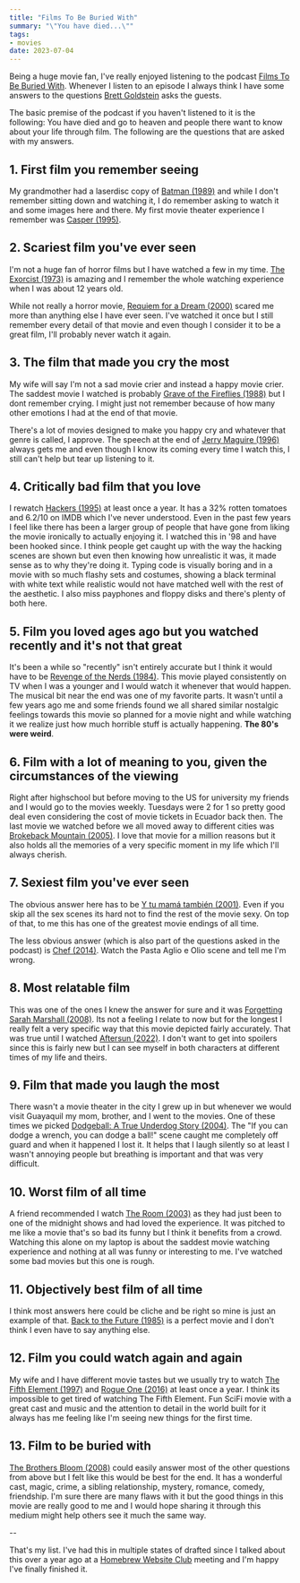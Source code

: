 ```yaml
---
title: "Films To Be Buried With"
summary: "\"You have died...\""
tags:
- movies
date: 2023-07-04
---
```


Being a huge movie fan, I've really enjoyed listening to the podcast [Films To Be Buried With](https://play.acast.com/s/filmstobeburiedwith). Whenever I listen to an episode I always think I have some answers to the questions [Brett Goldstein](https://imdb.com/name/nm2073429/) asks the guests.

The basic premise of the podcast if you haven't listened to it is the following: You have died and go to heaven and people there want to know about your life through film. The following are the questions that are asked with my answers.

## 1. First film you remember seeing
My grandmother had a laserdisc copy of [Batman (1989)](https://imdb.com/title/tt0096895/) and while I don't remember sitting down and watching it, I do remember asking to watch it and some images here and there. My first movie theater experience I remember was [Casper (1995)](https://imdb.com/title/tt0112642/).

## 2. Scariest film you've ever seen
I'm not a huge fan of horror films but I have watched a few in my time. [The Exorcist (1973)](https://imdb.com/title/tt0070047/) is amazing and I remember the whole watching experience when I was about 12 years old.

While not really a horror movie, [Requiem for a Dream (2000)](https://imdb.com/title/tt0180093/) scared me more than anything else I have ever seen. I've watched it once but I still remember every detail of that movie and even though I consider it to be a great film, I'll probably never watch it again.

## 3. The film that made you cry the most
My wife will say I'm not a sad movie crier and instead a happy movie crier. The saddest movie I watched is probably [Grave of the Fireflies (1988)](https://imdb.com/title/tt0095327/) but I dont remember crying. I might just not remember because of how many other emotions I had at the end of that movie.

There's a lot of movies designed to make you happy cry and whatever that genre is called, I approve. The speech at the end of [Jerry Maguire (1996)](https://imdb.com/title/tt0116695/) always gets me and even though I know its coming every time I watch this, I still can't help but tear up listening to it.

## 4. Critically bad film that you love
I rewatch [Hackers (1995)](https://imdb.com/title/tt0113243/) at least once a year. It has a 32% rotten tomatoes and 6.2/10 on IMDB which I've never understood. Even in the past few years I feel like there has been a larger group of people that have gone from liking the movie ironically to actually enjoying it. I watched this in '98 and have been hooked since. I think people get caught up with the way the hacking scenes are shown but even then knowing how unrealistic it was, it made sense as to why they're doing it. Typing code is visually boring and in a movie with so much flashy sets and costumes, showing a black terminal with white text while realistic would not have matched well with the rest of the aesthetic. I also miss payphones and floppy disks and there's plenty of both here.

## 5. Film you loved ages ago but you watched recently and it's not that great
It's been a while so "recently" isn't entirely accurate but I think it would have to be [Revenge of the Nerds (1984)](https://imdb.com/title/tt0088000/). This movie played consistently on TV when I was a younger and I would watch it whenever that would happen. The musical bit near the end was one of my favorite parts. It wasn't until a few years ago me and some friends found we all shared similar nostalgic feelings towards this movie so planned for a movie night and while watching it we realize just how much horrible stuff is actually happening. **The 80's were weird**.

## 6. Film with a lot of meaning to you, given the circumstances of the viewing
Right after highschool but before moving to the US for university my friends and I would go to the movies weekly. Tuesdays were 2 for 1 so pretty good deal even considering the cost of movie tickets in Ecuador back then. The last movie we watched before we all moved away to different cities was [Brokeback Mountain (2005)](https://imdb.com/title/tt0388795/). I love that movie for a million reasons but it also holds all the memories of a very specific moment in my life which I'll always cherish.

## 7. Sexiest film you've ever seen
The obvious answer here has to be [Y tu mamá también (2001)](https://imdb.com/title/tt0245574/). Even if you skip all the sex scenes its hard not to find the rest of the movie sexy. On top of that, to me this has one of the greatest movie endings of all time.

The less obvious answer (which is also part of the questions asked in the podcast) is [Chef (2014)](https://imdb.com/title/tt2883512/). Watch the Pasta Aglio e Olio scene and tell me I'm wrong.

## 8. Most relatable film
This was one of the ones I knew the answer for sure and it was [Forgetting Sarah Marshall (2008)](https://imdb.com/title/tt0800039/). Its not a feeling I relate to now but for the longest I really felt a very specific way that this movie depicted fairly accurately. That was true until I watched [Aftersun (2022)](https://imdb.com/title/tt19770238/). I don't want to get into spoilers since this is fairly new but I can see myself in both characters at different times of my life and theirs.

## 9. Film that made you laugh the most
There wasn't a movie theater in the city I grew up in but whenever we would visit Guayaquil my mom, brother, and I went to the movies. One of these times we picked [Dodgeball: A True Underdog Story (2004)](https://imdb.com/title/tt0364725/). The "If you can dodge a wrench, you can dodge a ball!" scene caught me completely off guard and when it happened I lost it. It helps that I laugh silently so at least I wasn't annoying people but breathing is important and that was very difficult.

## 10. Worst film of all time
A friend recommended I watch [The Room (2003)](https://imdb.com/title/tt0368226/) as they had just been to one of the midnight shows and had loved the experience. It was pitched to me like a movie that's so bad its funny but I think it benefits from a crowd. Watching this alone on my laptop is about the saddest movie watching experience and nothing at all was funny or interesting to me. I've watched some bad movies but this one is rough.

## 11. Objectively best film of all time
I think most answers here could be cliche and be right so mine is just an example of that. [Back to the Future (1985)](https://imdb.com/title/tt0088763/) is a perfect movie and I don't think I even have to say anything else.

## 12. Film you could watch again and again
My wife and I have different movie tastes but we usually try to watch [The Fifth Element (1997)](https://imdb.com/title/tt0119116/) and [Rogue One (2016)](https://imdb.com/title/tt3748528/) at least once a year. I think its impossible to get tired of watching The Fifth Element. Fun SciFi movie with a great cast and music and the attention to detail in the world built for it always has me feeling like I'm seeing new things for the first time.

## 13. Film to be buried with
[The Brothers Bloom (2008)](https://imdb.com/title/tt0844286/) could easily answer most of the other questions from above but I felt like this would be best for the end. It has a wonderful cast, magic, crime, a sibling relationship, mystery, romance, comedy, friendship. I'm sure there are many flaws with it but the good things in this movie are really good to me and I would hope sharing it through this medium might help others see it much the same way.

--

That's my list. I've had this in multiple states of drafted since I talked about this over a year ago at a [Homebrew Website Club](https://indieweb.org/Homebrew_Website_Club) meeting and I'm happy I've finally finished it.
